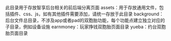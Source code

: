 此目录用于存放智享后台相关的前后端分离页面
assets：用于存放通用文件，包括插件、css、js，如有其他插件需要添加，请统一存放于此目录
background：后台文件总目录，不涉及app或者pad的双胞胎功能，每个功能点建立独立对应的子目录，例如设备设施
earnmoney：玩家挣钱双胞胎页面目录
yueba：约台双胞胎页面目录
